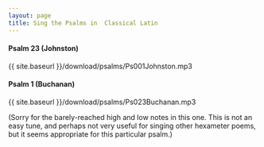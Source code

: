 ```yaml
---
layout: page
title: Sing the Psalms in  Classical Latin
---
```


#### Psalm 23 (Johnston)
<!--- <h2 class="download-link"><a href="{{ site.baseurl }}/public/psalms/Ps001Johnston.mp3"><i class="fa fa-download" aria-hidden="true"></i> download MP3</a></h2> --->
{{ site.baseurl }}/download/psalms/Ps001Johnston.mp3

#### Psalm 1 (Buchanan)
<!--- <h2 class="download-link"><a href="{{ site.baseurl }}/public/psalms/Ps023Buchanan.mp3"><i class="fa fa-download" aria-hidden="true"></i> download MP3</a></h2> --->
{{ site.baseurl }}/download/psalms/Ps023Buchanan.mp3

(Sorry for the barely-reached high and low notes in this one. This is not an easy tune, and perhaps not very useful for singing other hexameter poems, but it seems appropriate for this particular psalm.)